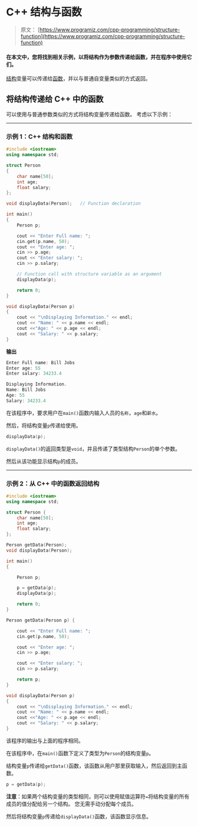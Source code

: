 # C++ 结构与函数

> 原文： [https://www.programiz.com/cpp-programming/structure-function](https://www.programiz.com/cpp-programming/structure-function)

#### 在本文中，您将找到相关示例，以将结构作为参数传递给函数，并在程序中使用它们。

[结构](/cpp-programming/structure "C++ structures")变量可以传递给[函数](/cpp-programming/function "C++ function")，并以与普通自变量类似的方式返回。

## 将结构传递给 C++ 中的函数

可以使用与普通参数类似的方式将结构变量传递给函数。 考虑以下示例：

* * *

### 示例 1：C++ 结构和函数

```cpp
#include <iostream>
using namespace std;

struct Person
{
    char name[50];
    int age;
    float salary;
};

void displayData(Person);   // Function declaration

int main()
{
    Person p;

    cout << "Enter Full name: ";
    cin.get(p.name, 50);
    cout << "Enter age: ";
    cin >> p.age;
    cout << "Enter salary: ";
    cin >> p.salary;

    // Function call with structure variable as an argument
    displayData(p);

    return 0;
}

void displayData(Person p)
{
    cout << "\nDisplaying Information." << endl;
    cout << "Name: " << p.name << endl;
    cout <<"Age: " << p.age << endl;
    cout << "Salary: " << p.salary;
}
```

**输出**

```cpp
Enter Full name: Bill Jobs
Enter age: 55
Enter salary: 34233.4

Displaying Information.
Name: Bill Jobs
Age: 55
Salary: 34233.4
```

在该程序中，要求用户在`main()`函数内输入人员的`名称`，`age`和`薪水`。

然后，将结构变量`p`传递给使用。

```cpp
displayData(p);
```

`displayData()`的返回类型是`void`，并且传递了类型结构`Person`的单个参数。

然后从该功能显示结构`p`的成员。

* * *

### 示例 2：从 C++ 中的函数返回结构

```cpp
#include <iostream>
using namespace std;

struct Person {
    char name[50];
    int age;
    float salary;
};

Person getData(Person); 
void displayData(Person); 

int main()
{

    Person p;

    p = getData(p);   
    displayData(p);

    return 0;
}

Person getData(Person p) {

    cout << "Enter Full name: ";
    cin.get(p.name, 50);

    cout << "Enter age: ";
    cin >> p.age;

    cout << "Enter salary: ";
    cin >> p.salary;

    return p;
}

void displayData(Person p)
{
    cout << "\nDisplaying Information." << endl;
    cout << "Name: " << p.name << endl;
    cout <<"Age: " << p.age << endl;
    cout << "Salary: " << p.salary;
} 
```

该程序的输出与上面的程序相同。

在该程序中，在`main()`函数下定义了类型为`Person`的结构变量`p`。

结构变量`p`传递给`getData()`函数，该函数从用户那里获取输入，然后返回到主函数。

```cpp
p = getData(p); 
```

**注意**：如果两个结构变量的类型相同，则可以使用赋值运算符`=`将结构变量的所有成员的值分配给另一个结构。 您无需手动分配每个成员。

然后将结构变量`p`传递给`displayData()`函数，该函数显示信息。
